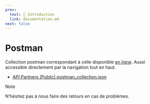 ```yaml
---
prev:
  text: 🐤 Introduction
  link: documentation.md
next: false
---
```


# Postman
Collection postman correspondant à celle disponible [en ligne](https://docs.api.myunisoft.fr/#intro). Aussi accessible directement par la navigation tout en haut.

- <a href="./postman/API%20Partners%20(Public).postman_collection.json" target="_blank">API Partners (Public).postman_collection.json</a>

> [!NOTE]
> N'hésitez pas à nous faire des retours en cas de problèmes.

